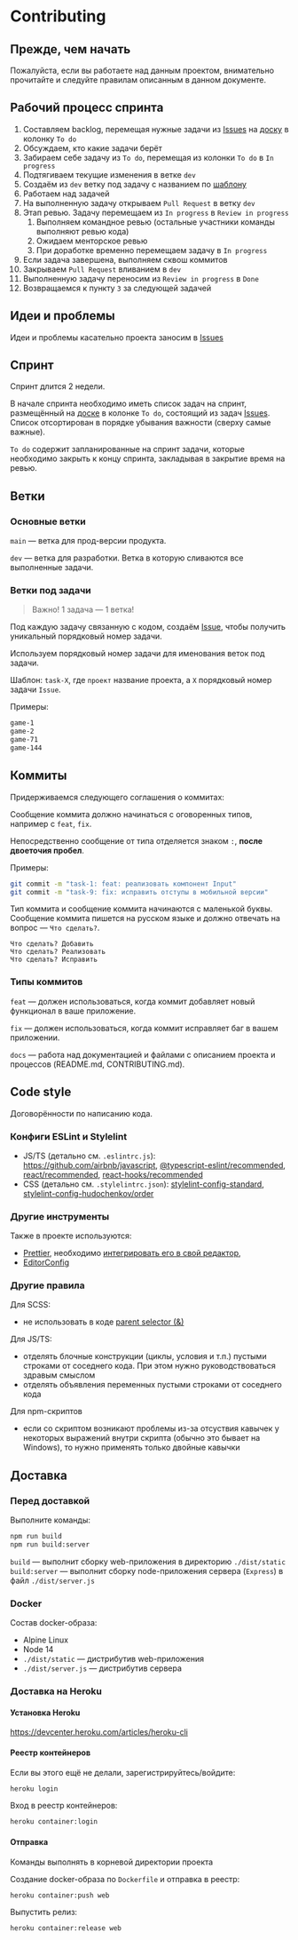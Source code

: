 # Contributing

## Прежде, чем начать

Пожалуйста, если вы работаете над данным проектом,
внимательно прочитайте и следуйте правилам описанным в данном документе.

## Рабочий процесс спринта

1. Составляем backlog, перемещая нужные задачи из [Issues](https://github.com/Minneapolis-7/game/issues) на [доску](https://github.com/orgs/Minneapolis-7/projects/1) в колонку `To do`
2. Обсуждаем, кто какие задачи берёт
3. Забираем себе задачу из `To do`, перемещая из колонки `To do` в `In progress`
4. Подтягиваем текущие изменения в ветке `dev`
5. Создаём из `dev` ветку под задачу с названием по [шаблону](#ветки-под-задачи)
6. Работаем над задачей
7. На выполненную задачу открываем `Pull Request` в ветку `dev`
8. Этап ревью. Задачу перемещаем из `In progress` в `Review in progress`
   1. Выполняем командное ревью (остальные участники команды выполняют ревью кода)
   2. Ожидаем менторское ревью
   3. При доработке временно перемещаем задачу в `In progress`
9. Если задача завершена, выполняем сквош коммитов
10. Закрываем `Pull Request` вливанием в `dev`
11. Выполненную задачу переносим из `Review in progress` в `Done`
12. Возвращаемся к пункту `3` за следующей задачей

## Идеи и проблемы

Идеи и проблемы касательно проекта заносим в [Issues](https://github.com/Minneapolis-7/game/issues)

## Спринт

Спринт длится 2 недели.

В начале спринта необходимо иметь список задач на спринт,
размещённый на [доске](https://github.com/orgs/Minneapolis-7/projects/1) в колонке `To do`,
состоящий из задач [Issues](https://github.com/Minneapolis-7/game/issues).
Список отсортирован в порядке убывания важности (сверху самые важные).

`To do` содержит запланированные на спринт задачи,
которые необходимо закрыть к концу спринта,
закладывая в закрытие время на ревью.

## Ветки

### Основные ветки

`main` — ветка для прод-версии продукта.

`dev` — ветка для разработки. Ветка в которую сливаются все выполненные задачи.

### Ветки под задачи

> Важно! 1 задача — 1 ветка!

Под каждую задачу связанную с кодом, создаём [Issue](https://github.com/Minneapolis-7/game/issues),
чтобы получить уникальный порядковый номер задачи.

Используем порядковый номер задачи для именования веток под задачи.

Шаблон: `task-X`, где `проект` название проекта, а `X` порядковый номер задачи `Issue`.

Примеры:

```bash
game-1
game-2
game-71
game-144
```

## Коммиты

Придерживаемся следующего соглашения о коммитах:

Сообщение коммита должно начинаться с оговоренных типов, например с `feat`, `fix`.

Непосредственно сообщение от типа отделяется знаком `:`, **после двоеточия пробел**.

Примеры:

```bash
git commit -m "task-1: feat: реализовать компонент Input"
git commit -m "task-9: fix: исправить отступы в мобильной версии"
```

Тип коммита и сообщение коммита начинаются с маленькой буквы.
Сообщение коммита пишется на русском языке и должно отвечать на вопрос — `Что сделать?`.

```text
Что сделать? Добавить
Что сделать? Реализовать
Что сделать? Исправить
```

### Типы коммитов

`feat` — должен использоваться, когда коммит добавляет новый функционал в ваше приложение.

`fix` — должен использоваться, когда коммит исправляет баг в вашем приложении.

`docs` — работа над документацией и файлами с описанием проекта и процессов (README.md, CONTRIBUTING.md).

## Code style

Договорённости по написанию кода.

### Конфиги ESLint и Stylelint

- JS/TS (детально см. `.eslintrc.js`): https://github.com/airbnb/javascript, [@typescript-eslint/recommended](https://github.com/typescript-eslint/typescript-eslint/tree/master/packages/eslint-plugin/src/configs#recommended), [react/recommended](https://github.com/yannickcr/eslint-plugin-react), [react-hooks/recommended](https://www.npmjs.com/package/eslint-plugin-react-hooks)
- CSS (детально см. `.stylelintrc.json`): [stylelint-config-standard](https://github.com/stylelint/stylelint-config-standard), [stylelint-config-hudochenkov/order](https://github.com/hudochenkov/stylelint-order/tree/master/rules/order)

### Другие инструменты

Также в проекте используются:

- [Prettier](https://prettier.io/), необходимо [интегрировать его в свой редактор](https://prettier.io/docs/en/editors.html), 
- [EditorConfig](https://editorconfig.org/)

### Другие правила

Для SCSS:

- не использовать в коде [parent selector (&)](https://sass-lang.com/documentation/style-rules/parent-selector)

Для JS/TS:

- отделять блочные конструкции (циклы, условия и т.п.) пустыми строками от соседнего кода. При этом нужно руководствоваться здравым смыслом
- отделять объявления переменных пустыми строками от соседнего кода

Для npm-скриптов

- если со скриптом возникают проблемы из-за отсуствия кавычек у некоторых выражений внутри скрипта (обычно это бывает на Windows), то нужно применять только двойные кавычки

## Доставка

### Перед доставкой

Выполните команды:

```bash
npm run build
npm run build:server
```

`build` — выполнит сборку web-приложения в директорию `./dist/static`  
`build:server` — выполнит сборку node-приложения сервера (`Express`) в файл `./dist/server.js`

### Docker

Состав docker-образа:

* Alpine Linux
* Node 14
* `./dist/static` — дистрибутив web-приложения
* `./dist/server.js` — дистрибутив сервера

### Доставка на Heroku

#### Установка Heroku

https://devcenter.heroku.com/articles/heroku-cli

#### Реестр контейнеров

Если вы этого ещё не делали, зарегистрируйтесь/войдите:

```bash
heroku login
```

Вход в реестр контейнеров:

```bash
heroku container:login
```

#### Отправка

Команды выполнять в корневой директории проекта

Создание docker-образа по `Dockerfile` и отправка в реестр:

```bash
heroku container:push web
```

Выпустить релиз:

```bash
heroku container:release web
```

